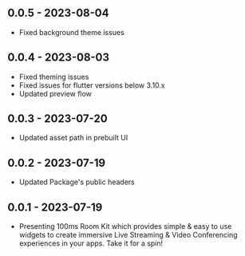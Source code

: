 ## 0.0.5 - 2023-08-04

- Fixed background theme issues

## 0.0.4 - 2023-08-03

- Fixed theming issues
- Fixed issues for flutter versions below 3.10.x
- Updated preview flow

## 0.0.3 - 2023-07-20

- Updated asset path in prebuilt UI

## 0.0.2 - 2023-07-19

- Updated Package's public headers

## 0.0.1 - 2023-07-19

- Presenting 100ms Room Kit which provides simple & easy to use widgets to create immersive Live Streaming & Video Conferencing experiences in your apps. Take it for a spin!
